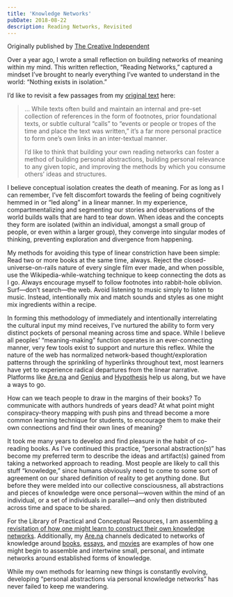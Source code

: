 ```yaml
---
title: 'Knowledge Networks'
pubDate: 2018-08-22
description: Reading Networks, Revisited
---
```


Originally published by [The Creative Independent](https://thecreativeindependent.com/people/on-building-knowledge-networks-through-wandering/)

Over a year ago, I wrote a small reflection on building networks of meaning within my mind. This written reflection, “Reading Networks,” captured a mindset I’ve brought to nearly everything I’ve wanted to understand in the world: “Nothing exists in isolation.”

I’d like to revisit a few passages from my [original text](/writing/170404) here:

> … While texts often build and maintain an internal and pre-set collection of references in the form of footnotes, prior foundational texts, or subtle cultural “calls” to “events or people or tropes of the time and place the text was written,” it’s a far more personal practice to form one’s own links in an inter-textual manner.
>
> I’d like to think that building your own reading networks can foster a method of building personal abstractions, building personal relevance to any given topic, and improving the methods by which you consume others’ ideas and structures.


I believe conceptual isolation creates the death of meaning. For as long as I can remember, I’ve felt discomfort towards the feeling of being cognitively hemmed in or “led along” in a linear manner. In my experience, compartmentalizing and segmenting our stories and observations of the world builds walls that are hard to tear down. When ideas and the concepts they form are isolated (within an individual, amongst a small group of people, or even within a larger group), they converge into singular modes of thinking, preventing exploration and divergence from happening.

My methods for avoiding this type of linear constriction have been simple: Read two or more books at the same time, always. Reject the closed-universe-on-rails nature of every single film ever made, and when possible, use the Wikipedia-while-watching technique to keep connecting the dots as I go. Always encourage myself to follow footnotes into rabbit-hole oblivion. Surf—don’t search—the web. Avoid listening to music simply to listen to music. Instead, intentionally mix and match sounds and styles as one might mix ingredients within a recipe.

In forming this methodology of immediately and intentionally interrelating the cultural input my mind receives, I’ve nurtured the ability to form very distinct pockets of personal meaning across time and space. While I believe all peoples’ “meaning-making” function operates in an ever-connecting manner, very few tools exist to support and nurture this reflex. While the nature of the web has normalized network-based thought/exploration patterns through the sprinkling of hyperlinks throughout text, most learners have yet to experience radical departures from the linear narrative. Platforms like [Are.na](https://www.are.na/) and [Genius](https://genius.com/) and [Hypothesis](https://hypothes.is/) help us along, but we have a ways to go.

How can we teach people to draw in the margins of their books? To communicate with authors hundreds of years dead? At what point might conspiracy-theory mapping with push pins and thread become a more common learning technique for students, to encourage them to make their own connections and find their own lines of meaning?

It took me many years to develop and find pleasure in the habit of co-reading books. As I’ve continued this practice, “personal abstraction(s)” has become my preferred term to describe the ideas and artifact(s) gained from taking a networked approach to reading. Most people are likely to call this stuff “knowledge,” since humans obviously need to come to some sort of agreement on our shared definition of reality to get anything done. But before they were melded into our collective consciousness, all abstractions and pieces of knowledge were once personal—woven within the mind of an individual, or a set of individuals in parallel—and only then distributed across time and space to be shared.

For the Library of Practical and Conceptual Resources, I am assembling [a revisitation of how one might learn to construct their own knowledge networks](https://www.are.na/the-creative-independent-1522276020/on-building-knowledge-networks). Additionally, my [Are.na](http://Are.na) channels dedicated to networks of knowledge around [books](https://www.are.na/edouard-u/reading-networks), [essays](https://www.are.na/edouard-u/essay-networks-2018), and [movies](https://www.are.na/edouard-u/cinema-networks) are examples of how one might begin to assemble and intertwine small, personal, and intimate networks around established forms of knowledge.

While my own methods for learning new things is constantly evolving, developing “personal abstractions via personal knowledge networks” has never failed to keep me wandering.